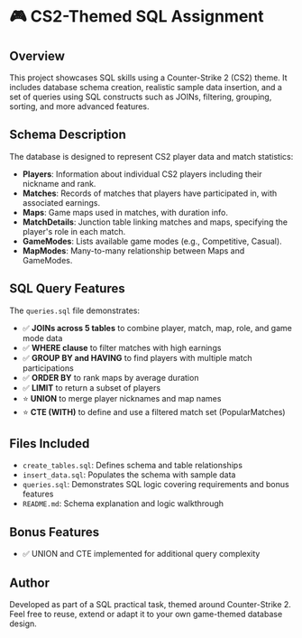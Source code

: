 # 🎮 CS2-Themed SQL Assignment

## Overview
This project showcases SQL skills using a Counter-Strike 2 (CS2) theme. It includes database schema creation, realistic sample data insertion, and a set of queries using SQL constructs such as JOINs, filtering, grouping, sorting, and more advanced features.

## Schema Description
The database is designed to represent CS2 player data and match statistics:

- **Players**: Information about individual CS2 players including their nickname and rank.
- **Matches**: Records of matches that players have participated in, with associated earnings.
- **Maps**: Game maps used in matches, with duration info.
- **MatchDetails**: Junction table linking matches and maps, specifying the player's role in each match.
- **GameModes**: Lists available game modes (e.g., Competitive, Casual).
- **MapModes**: Many-to-many relationship between Maps and GameModes.

## SQL Query Features
The `queries.sql` file demonstrates:

- ✅ **JOINs across 5 tables** to combine player, match, map, role, and game mode data
- ✅ **WHERE clause** to filter matches with high earnings
- ✅ **GROUP BY and HAVING** to find players with multiple match participations
- ✅ **ORDER BY** to rank maps by average duration
- ✅ **LIMIT** to return a subset of players
- ⭐ **UNION** to merge player nicknames and map names
- ⭐ **CTE (WITH)** to define and use a filtered match set (PopularMatches)

## Files Included
- `create_tables.sql`: Defines schema and table relationships
- `insert_data.sql`: Populates the schema with sample data
- `queries.sql`: Demonstrates SQL logic covering requirements and bonus features
- `README.md`: Schema explanation and logic walkthrough

## Bonus Features
- ✅ UNION and CTE implemented for additional query complexity

## Author
Developed as part of a SQL practical task, themed around Counter-Strike 2.
Feel free to reuse, extend or adapt it to your own game-themed database design.
